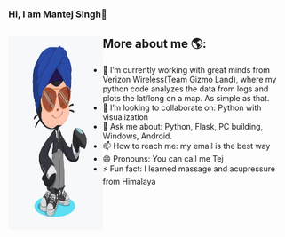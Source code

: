 ### Hi, I am Mantej Singh👋

## More about me 🌎: <img align="left" width="170" height="350" src="https://github.com/Mantej-Singh/Mantej-Singh/blob/master/octocat.png"></a>
- 🔭 I’m currently working with great minds from Verizon Wireless(Team Gizmo Land), where my python code analyzes the data from logs and plots the lat/long on a map. As simple as that.
- 👯 I’m looking to collaborate on: Python with visualization 
- 💬 Ask me about: Python, Flask, PC building, Windows, Android.
- 📫 How to reach me: my email is the best way
- 😄 Pronouns: You can call me Tej
- ⚡ Fun fact: I learned massage and acupressure from Himalaya 

<!--
**Mantej-Singh/Mantej-Singh** is a ✨ _special_ ✨ repository because its `README.md` (this file) appears on your GitHub profile.

Here are some ideas to get you started:


- 🌱 I’m currently learning ...

- 🤔 I’m looking for help with ...
-->
